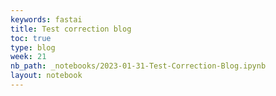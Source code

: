 ```yaml
---
keywords: fastai
title: Test correction blog
toc: true
type: blog
week: 21
nb_path: _notebooks/2023-01-31-Test-Correction-Blog.ipynb
layout: notebook
---
```


<!--
#################################################
### THIS FILE WAS AUTOGENERATED! DO NOT EDIT! ###
#################################################
# file to edit: _notebooks/2023-01-31-Test-Correction-Blog.ipynb
-->

<div class="container" id="notebook-container">
        
<div class="cell border-box-sizing text_cell rendered"><div class="inner_cell">
<div class="text_cell_render border-box-sizing rendered_html">
<p><img src="/Antony-s-fast-page/images/copied_from_nb/images/Capture.PNG" alt=""></p>

</div>
</div>
</div>
<div class="cell border-box-sizing text_cell rendered"><div class="inner_cell">
<div class="text_cell_render border-box-sizing rendered_html">
<p><img src="/Antony-s-fast-page/images/copied_from_nb/images/Capture1.PNG" alt=""></p>

</div>
</div>
</div>
<div class="cell border-box-sizing text_cell rendered"><div class="inner_cell">
<div class="text_cell_render border-box-sizing rendered_html">
<p><img src="/Antony-s-fast-page/images/copied_from_nb/images/Capture2.PNG" alt=""></p>

</div>
</div>
</div>
<div class="cell border-box-sizing text_cell rendered"><div class="inner_cell">
<div class="text_cell_render border-box-sizing rendered_html">
<p><img src="/Antony-s-fast-page/images/copied_from_nb/images/Capture3.PNG" alt=""></p>

</div>
</div>
</div>
<div class="cell border-box-sizing text_cell rendered"><div class="inner_cell">
<div class="text_cell_render border-box-sizing rendered_html">
<p><img src="/Antony-s-fast-page/images/copied_from_nb/images/Capture4.PNG" alt=""></p>

</div>
</div>
</div>
<div class="cell border-box-sizing text_cell rendered"><div class="inner_cell">
<div class="text_cell_render border-box-sizing rendered_html">
<p><img src="/Antony-s-fast-page/images/copied_from_nb/images/Capture5.PNG" alt=""></p>

</div>
</div>
</div>
<div class="cell border-box-sizing text_cell rendered"><div class="inner_cell">
<div class="text_cell_render border-box-sizing rendered_html">
<p><img src="/Antony-s-fast-page/images/copied_from_nb/images/Capture6.PNG" alt=""></p>

</div>
</div>
</div>
<div class="cell border-box-sizing text_cell rendered"><div class="inner_cell">
<div class="text_cell_render border-box-sizing rendered_html">
<p><img src="/Antony-s-fast-page/images/copied_from_nb/images/Capture7.PNG" alt=""></p>

</div>
</div>
</div>
<div class="cell border-box-sizing text_cell rendered"><div class="inner_cell">
<div class="text_cell_render border-box-sizing rendered_html">
<p><img src="/Antony-s-fast-page/images/copied_from_nb/images/Capture8.PNG" alt=""></p>

</div>
</div>
</div>
<div class="cell border-box-sizing text_cell rendered"><div class="inner_cell">
<div class="text_cell_render border-box-sizing rendered_html">
<p><img src="/Antony-s-fast-page/images/copied_from_nb/images/Capture9.PNG" alt=""></p>

</div>
</div>
</div>
<div class="cell border-box-sizing text_cell rendered"><div class="inner_cell">
<div class="text_cell_render border-box-sizing rendered_html">
<p><img src="/Antony-s-fast-page/images/copied_from_nb/images/Capture10.PNG" alt=""></p>

</div>
</div>
</div>
</div>
 


